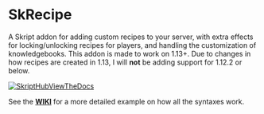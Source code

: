 # SkRecipe

A Skript addon for adding custom recipes to your server, with extra effects for locking/unlocking recipes for players, and handling the customization of knowledgebooks. This addon is made to work on 1.13+. Due to changes in how recipes are created in 1.13, I will **not** be adding support for 1.12.2 or below.

[![SkriptHubViewTheDocs](http://skripthub.net/static/addon/ViewTheDocsButton.png)](http://skripthub.net/docs/?addon=SkRecipe)

See the [**WIKI**](https://github.com/ShaneBeee/SkRecipe/wiki) for a more detailed example on how all the syntaxes work.
